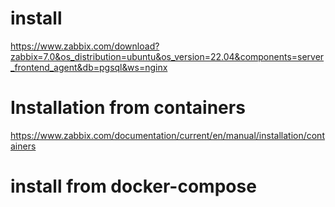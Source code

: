 # install 
https://www.zabbix.com/download?zabbix=7.0&os_distribution=ubuntu&os_version=22.04&components=server_frontend_agent&db=pgsql&ws=nginx

# Installation from containers
https://www.zabbix.com/documentation/current/en/manual/installation/containers

# install from docker-compose
